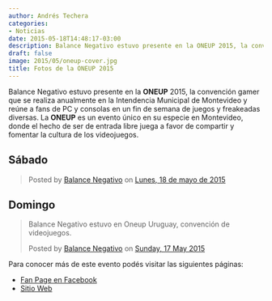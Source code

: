 ```yaml
---
author: Andrés Techera
categories:
- Noticias
date: 2015-05-18T14:48:17-03:00
description: Balance Negativo estuvo presente en la ONEUP 2015, la convención gamer que se realiza anualmente en la Intendencia Municipal de Montevideo
draft: false
image: 2015/05/oneup-cover.jpg
title: Fotos de la ONEUP 2015
---
```


Balance Negativo estuvo presente en la **ONEUP** 2015, la convención gamer que se realiza anualmente en la Intendencia Municipal de Montevideo y reúne a fans de PC y consolas en un fin de semana de juegos y freakeadas diversas.<!--more-->
La **ONEUP** es un evento único en su especie en Montevideo, donde el hecho de ser de entrada libre juega a favor de compartir y fomentar la cultura de los videojuegos.

<div class="iframe-cnt">
<h2>Sábado</h2>
<div id="fb-root"></div><script>(function(d, s, id) {  var js, fjs = d.getElementsByTagName(s)[0];  if (d.getElementById(id)) return;  js = d.createElement(s); js.id = id;  js.src = "//connect.facebook.net/es_LA/sdk.js#xfbml=1&version=v2.3";  fjs.parentNode.insertBefore(js, fjs);}(document, 'script', 'facebook-jssdk'));</script><div class="fb-post" data-href="https://www.facebook.com/balancenegativo/posts/888701707832247" data-width="500"><div class="fb-xfbml-parse-ignore"><blockquote cite="https://www.facebook.com/balancenegativo/posts/888701707832247">Posted by <a href="https://www.facebook.com/balancenegativo">Balance Negativo</a> on <a href="https://www.facebook.com/balancenegativo/posts/888701707832247">Lunes, 18 de mayo de 2015</a></blockquote></div></div>
</div class="iframe-cnt">

<div class="iframe-cnt">
<h2>Domingo</h2>
<div id="fb-root"></div><script>(function(d, s, id) {  var js, fjs = d.getElementsByTagName(s)[0];  if (d.getElementById(id)) return;  js = d.createElement(s); js.id = id;  js.src = "//connect.facebook.net/en_GB/sdk.js#xfbml=1&version=v2.3";  fjs.parentNode.insertBefore(js, fjs);}(document, 'script', 'facebook-jssdk'));</script><div class="fb-post" data-href="https://www.facebook.com/media/set/?set=a.888338604535224.1073741830.882447718457646&amp;type=1" data-width="500"><div class="fb-xfbml-parse-ignore"><blockquote cite="https://www.facebook.com/media/set/?set=a.888338604535224.1073741830.882447718457646&amp;type=1"><p>Balance Negativo estuvo en Oneup Uruguay, convenci&#xf3;n de videojuegos.</p>Posted by <a href="https://www.facebook.com/balancenegativo">Balance Negativo</a> on <a href="https://www.facebook.com/media/set/?set=a.888338604535224.1073741830.882447718457646&amp;type=1">Sunday, 17 May 2015</a></blockquote></div></div>
</div class="iframe-cnt">

Para conocer más de este evento podés visitar las siguientes páginas:

- [Fan Page en Facebook](https://www.facebook.com/oneupuruguay)
- [Sitio Web](http://oneup.forouruguay.net/)





